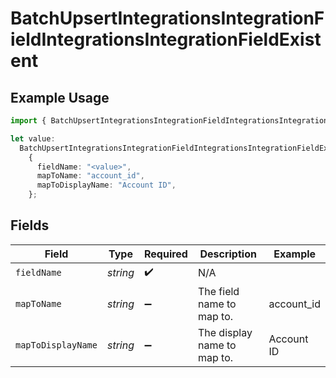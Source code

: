# BatchUpsertIntegrationsIntegrationFieldIntegrationsIntegrationFieldExistent

## Example Usage

```typescript
import { BatchUpsertIntegrationsIntegrationFieldIntegrationsIntegrationFieldExistent } from "@amp-labs/sdk-node/models/operations";

let value:
  BatchUpsertIntegrationsIntegrationFieldIntegrationsIntegrationFieldExistent =
    {
      fieldName: "<value>",
      mapToName: "account_id",
      mapToDisplayName: "Account ID",
    };
```

## Fields

| Field                       | Type                        | Required                    | Description                 | Example                     |
| --------------------------- | --------------------------- | --------------------------- | --------------------------- | --------------------------- |
| `fieldName`                 | *string*                    | :heavy_check_mark:          | N/A                         |                             |
| `mapToName`                 | *string*                    | :heavy_minus_sign:          | The field name to map to.   | account_id                  |
| `mapToDisplayName`          | *string*                    | :heavy_minus_sign:          | The display name to map to. | Account ID                  |